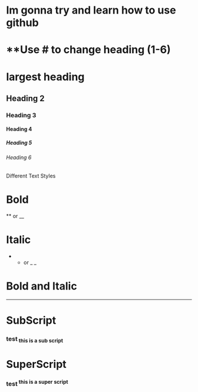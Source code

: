 # Im gonna try and learn how to use github

# **Use # to change heading (1-6)

# largest heading
## Heading 2
### Heading 3
#### Heading 4
##### Heading 5
###### Heading 6

Different Text Styles

# Bold
** or __

# Italic
* * or _ _

# Bold and Italic
***

# SubScript
<sub> </sub>
### test<sub> this is a sub script </sub>

# SuperScript
<sup> </sup>
### test<sup> this is a super script </sup>
